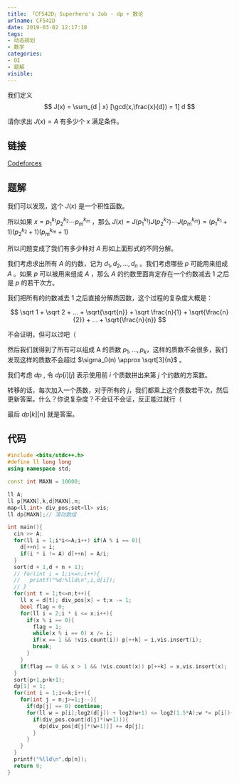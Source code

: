 ```yaml
---
title: 「CF542D」Superhero's Job - dp + 数论
urlname: CF542D
date: 2019-03-02 12:17:18
tags:
- 动态规划
- 数学
categories: 
- OI
- 题解
visible:
---
```


我们定义 
$$
J(x) = \sum_{d | x} [\gcd(x,\frac{x}{d}) = 1] d
$$

请你求出 $J(x) = A$ 有多少个 $x$ 满足条件。

<!-- more -->

## 链接

[Codeforces](http://codeforces.com/problemset/problem/542/D)

## 题解

我们可以发现，这个 $J(x)$ 是一个积性函数。

所以如果 $x = {p_1}^{k_1}{p_2}^{k_2}\cdots{p_m}^{k_m}$ ，那么 $J(x) = J({p_1}^{k_1})J({p_2}^{k_2})\cdots J({p_m}^{k_m}) = ({p_1}^{k_1}+1)({p_2}^{k_2}+1)({p_m}^{k_m}+1)$

所以问题变成了我们有多少种对 $A$ 形如上面形式的不同分解。

我们考虑求出所有 $A$ 的约数，记为 $d_1,d_2,...,d_n$ 。我们考虑哪些 $p$ 可能用来组成 $A$ 。如果 $p$ 可以被用来组成 $A$ ，那么 $A$ 的约数里面肯定存在一个约数减去 $1$ 之后是 $p$ 的若干次方。

我们把所有的约数减去 $1$ 之后直接分解质因数，这个过程的复杂度大概是：

$$
\sqrt 1 + \sqrt 2 + ... + \sqrt{\sqrt{n}}  + \sqrt \frac{n}{1} + \sqrt{\frac{n}{2}} + ... + \sqrt{\frac{n}{n}}
$$

不会证明，但可以过吧（

然后我们就得到了所有可以组成 A 的质数 $p_1,...,p_k$，这样的质数不会很多，我们发现这样的质数不会超过 $\sigma_0(n) \approx \sqrt[3]{n}$ 。

我们考虑 $dp$ , 令 $dp[i][j]$ 表示使用前 $i$ 个质数拼出来第 $j$ 个约数的方案数。

转移的话，每次加入一个质数，对于所有的 $j$，我们都乘上这个质数若干次，然后更新答案。什么？你说复杂度？不会证不会证，反正能过就行（

最后 $dp[k][n]$ 就是答案。

## 代码


```cpp
#include <bits/stdc++.h>
#define ll long long
using namespace std;

const int MAXN = 10000;

ll A;
ll p[MAXN],k,d[MAXN],n;
map<ll,int> div_pos;set<ll> vis;
ll dp[MAXN];// 滚动数组

int main(){
  cin >> A;
  for(ll i = 1;i*i<=A;i++) if(A % i == 0){
    d[++n] = i;
    if(i * i != A) d[++n] = A/i;
  }
  sort(d + 1,d + n + 1);
  // for(int i = 1;i<=n;i++){
  //   printf("%d:%lld\n",i,d[i]);
  // }
  for(int t = 1;t<=n;t++){
    ll x = d[t]; div_pos[x] = t;x -= 1;
    bool flag = 0;
    for(ll i = 2;i * i <= x;i++){
      if(x % i == 0){
        flag = 1;
        while(x % i == 0) x /= i;
        if(x == 1 && !vis.count(i)) p[++k] = i,vis.insert(i);
        break;
      }
    }
    if(flag == 0 && x > 1 && !vis.count(x)) p[++k] = x,vis.insert(x);
  }
  sort(p+1,p+k+1);
  dp[1] = 1;
  for(int i = 1;i<=k;i++){
    for(int j = n;j>=1;j--){
      if(dp[j] == 0) continue;
      for(ll w = p[i];log2(d[j]) + log2(w+1) <= log2(1.5*A);w *= p[i]){
        if(div_pos.count(d[j]*(w+1))){
          dp[div_pos[d[j]*(w+1)]] += dp[j];
        }
      }
    }
  }
  printf("%lld\n",dp[n]);
  return 0;
}
```

